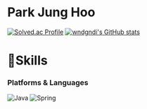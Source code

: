 # Park Jung Hoo

[![Solved.ac Profile](http://mazassumnida.wtf/api/v2/generate_badge?boj=wndgndi)](https://solved.ac/wndgndi/)
[![wndgndi's GitHub stats](https://github-readme-stats.vercel.app/api?username=wndgndi)](https://github.com/anuraghazra/github-readme-stats)

# 💪Skills
### Platforms & Languages
![Java](https://img.shields.io/badge/Java-007396.svg?&style=for-the-badge&logo=Java&logoColor=white)
![Spring](https://img.shields.io/badge/Spring-6DB33F.svg?&style=for-the-badge&logo=Spring&logoColor=white)
